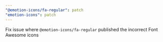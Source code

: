 ```yaml
---
"@emotion-icons/fa-regular": patch
"emotion-icons": patch
---
```


Fix issue where `@emotion-icons/fa-regular` published the incorrect Font Awesome icons
